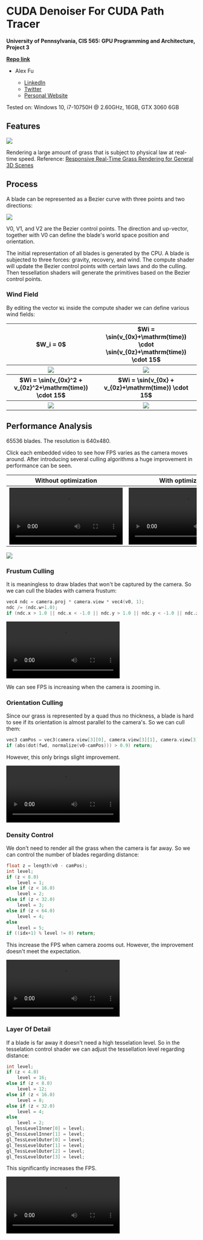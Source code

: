 CUDA Denoiser For CUDA Path Tracer
==================================

**University of Pennsylvania, CIS 565: GPU Programming and Architecture, Project 3**

**[Repo link](https://github.com/IwakuraRein/Nagi)**

- Alex Fu
  
  - [LinkedIn](https://www.linkedin.com/in/alex-fu-b47b67238/)
  - [Twitter](https://twitter.com/AlexFu8304)
  - [Personal Website](https://thecger.com/)

Tested on: Windows 10, i7-10750H @ 2.60GHz, 16GB, GTX 3060 6GB

## Features

![](./img/my_grass.gif)

Rendering a large amount of grass that is subject to physical law at real-time speed. Reference: [Responsive Real-Time Grass Rendering for General 3D Scenes](https://www.cg.tuwien.ac.at/research/publications/2017/JAHRMANN-2017-RRTG/JAHRMANN-2017-RRTG-draft.pdf)

## Process

A blade can be represented as a Bezier curve with three points and two directions:

![](./img/blade_model.jpg)

V0, V1, and V2 are the Bezier control points. The direction and up-vector, together with V0 can define the blade's world space position and orientation.

The initial representation of all blades is generated by the CPU. A blade is subjected to three forces: gravity, recovery, and wind. The compute shader will update the Bezier control points with certain laws and do the culling. Then tessellation shaders will generate the primitives based on the Bezier control points.

### Wind Field

By editing the vector `Wi` inside the compute shader we can define various wind fields:

<table>
    <tr>
        <th>$W_i = 0$</th>
        <th>$Wi = \sin(v_{0x}+\mathrm{time}) \cdot \sin(v_{0z}+\mathrm{time}) \cdot 15$</th>
    </tr>
    <tr>
        <th><img src="./img/no_wind.png"/></th>
        <th><img src="./img/wind1.gif"></th>
    </tr>
    <tr>
        <th>$Wi = \sin(v_{0x}^2 + v_{0z}^2+\mathrm{time}) \cdot 15$</th>
        <th>$Wi = \sin(v_{0x} + v_{0z}+\mathrm{time}) \cdot 15$</th>
    </tr>
    <tr>
        <th><img src="./img/wind2.gif"></th>
        <th><img src="./img/wind3.gif"></th>
    </tr>
</table>

## Performance Analysis

65536 blades. The resolution is 640x480.

Click each embedded video to see how FPS varies as the camera moves around. After introducing several culling algorithms a huge improvement in performance can be seen.

<table>
    <tr>
        <th>Without optimization</th>
        <th>With optimization</th>
    </tr>
    <tr>
        <th><video src="https://user-images.githubusercontent.com/28486541/198902080-e6b77b6b-7390-4850-acbb-a21081033435.mp4"></video></th>
        <th><video src="https://user-images.githubusercontent.com/28486541/198902147-b79a9257-bbe3-489c-a04e-a1fcca21b790.mp4"></video></th>
    </tr>
</table>

![](./img/Analysis.png)

### Frustum Culling

It is meaningless to draw blades that won't be captured by the camera. So we can cull the blades with camera frustum:

```cpp
vec4 ndc = camera.proj * camera.view * vec4(v0, 1);
ndc /= (ndc.w+1.0);
if (ndc.x > 1.0 || ndc.x < -1.0 || ndc.y > 1.0 || ndc.y < -1.0 || ndc.z > 1.0 || ndc.z < -1) return;
```

<video src="https://user-images.githubusercontent.com/28486541/198902121-b51ba328-61d3-4d0b-9051-5fdc18f2d990.mp4"></video>

We can see FPS is increasing when the camera is zooming in.

### Orientation Culling

Since our grass is represented by a quad thus no thickness, a blade is hard to see if its orientation is almost parallel to the camera's. So we can cull them:

```cpp
vec3 camPos = vec3(camera.view[3][0], camera.view[3][1], camera.view[3][2]);
if (abs(dot(fwd, normalize(v0-camPos))) > 0.9) return;
```

However, this only brings slight improvement.

<video src="https://user-images.githubusercontent.com/28486541/198902487-c843544c-c6a4-491b-846f-81b38c8552fa.mp4"></video>

### Density Control

We don't need to render all the grass when the camera is far away. So we can control the number of blades regarding distance:

```cpp
float z = length(v0 - camPos);
int level;
if (z < 8.0)
    level = 1;
else if (z < 16.0)
    level = 2;
else if (z < 32.0)
    level = 3;
else if (z < 64.0)
    level = 4;
else
    level = 5;
if ((idx+1) % level != 0) return; 
```

This increase the FPS when camera zooms out. However, the improvement doesn't meet the expectation.

<video src="https://user-images.githubusercontent.com/28486541/198902203-bcd3692b-bdf7-4992-a363-fe4aae4e5edd.mp4"></video>

### Layer Of Detail

If a blade is far away it doesn't need a high tesselation level. So in the tesselation control shader we can adjust the tessellation level regarding distance:

```cpp
int level;
if (z < 4.0)
    level = 16;
else if (z < 8.0)
    level = 12;
else if (z < 16.0)
    level = 8;
else if (z < 32.0)
    level = 4;
else
    level = 2;
gl_TessLevelInner[0] = level;
gl_TessLevelInner[1] = level;
gl_TessLevelOuter[0] = level;
gl_TessLevelOuter[1] = level;
gl_TessLevelOuter[2] = level;
gl_TessLevelOuter[3] = level;
```

This significantly increases the FPS.

<video src="https://user-images.githubusercontent.com/28486541/198902218-70e10287-f67f-4378-b859-8a412fbfda5b.mp4"></video>
